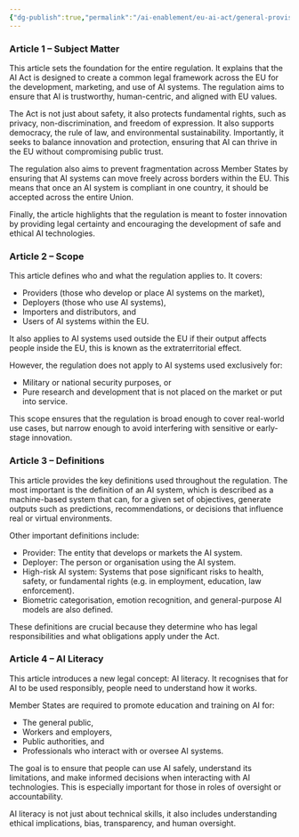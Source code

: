 ```yaml
---
{"dg-publish":true,"permalink":"/ai-enablement/eu-ai-act/general-provisions-article-1-to-4/","title":["Article 1 - 4"]}
---
```



### **Article 1 – Subject Matter**

This article sets the foundation for the entire regulation. It explains that the AI Act is designed to create a common legal framework across the EU for the development, marketing, and use of AI systems. The regulation aims to ensure that AI is trustworthy, human-centric, and aligned with EU values.

The Act is not just about safety, it also protects fundamental rights, such as privacy, non-discrimination, and freedom of expression. It also supports democracy, the rule of law, and environmental sustainability. Importantly, it seeks to balance innovation and protection, ensuring that AI can thrive in the EU without compromising public trust.

The regulation also aims to prevent fragmentation across Member States by ensuring that AI systems can move freely across borders within the EU. This means that once an AI system is compliant in one country, it should be accepted across the entire Union.

Finally, the article highlights that the regulation is meant to foster innovation by providing legal certainty and encouraging the development of safe and ethical AI technologies.

### **Article 2 – Scope**

This article defines who and what the regulation applies to. It covers:
- Providers (those who develop or place AI systems on the market),
- Deployers (those who use AI systems),
- Importers and distributors, and
- Users of AI systems within the EU.

It also applies to AI systems used outside the EU if their output affects people inside the EU, this is known as the extraterritorial effect.

However, the regulation does not apply to AI systems used exclusively for:
- Military or national security purposes, or
- Pure research and development that is not placed on the market or put into service.

This scope ensures that the regulation is broad enough to cover real-world use cases, but narrow enough to avoid interfering with sensitive or early-stage innovation.

### **Article 3 – Definitions**

This article provides the key definitions used throughout the regulation. The most important is the definition of an AI system, which is described as a machine-based system that can, for a given set of objectives, generate outputs such as predictions, recommendations, or decisions that influence real or virtual environments.

Other important definitions include:
- Provider: The entity that develops or markets the AI system.
- Deployer: The person or organisation using the AI system.
- High-risk AI system: Systems that pose significant risks to health, safety, or fundamental rights (e.g. in employment, education, law enforcement).
- Biometric categorisation, emotion recognition, and general-purpose AI models are also defined.

These definitions are crucial because they determine who has legal responsibilities and what obligations apply under the Act.

### **Article 4 – AI Literacy**

This article introduces a new legal concept: AI literacy. It recognises that for AI to be used responsibly, people need to understand how it works.

Member States are required to promote education and training on AI for:
- The general public,
- Workers and employers,
- Public authorities, and
- Professionals who interact with or oversee AI systems.

The goal is to ensure that people can use AI safely, understand its limitations, and make informed decisions when interacting with AI technologies. This is especially important for those in roles of oversight or accountability.

AI literacy is not just about technical skills, it also includes understanding ethical implications, bias, transparency, and human oversight.

